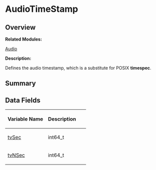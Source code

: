 # AudioTimeStamp<a name="ZH-CN_TOPIC_0000001055198122"></a>

## **Overview**<a name="section327259091093529"></a>

**Related Modules:**

[Audio](Audio.md)

**Description:**

Defines the audio timestamp, which is a substitute for POSIX  **timespec**. 

## **Summary**<a name="section1522248811093529"></a>

## Data Fields<a name="pub-attribs"></a>

<a name="table1046863579093529"></a>
<table><thead align="left"><tr id="row1445126837093529"><th class="cellrowborder" valign="top" width="50%" id="mcps1.1.3.1.1"><p id="p1394064874093529"><a name="p1394064874093529"></a><a name="p1394064874093529"></a>Variable Name</p>
</th>
<th class="cellrowborder" valign="top" width="50%" id="mcps1.1.3.1.2"><p id="p797435358093529"><a name="p797435358093529"></a><a name="p797435358093529"></a>Description</p>
</th>
</tr>
</thead>
<tbody><tr id="row865579154093529"><td class="cellrowborder" valign="top" width="50%" headers="mcps1.1.3.1.1 "><p id="p1842908122093529"><a name="p1842908122093529"></a><a name="p1842908122093529"></a><a href="Audio.md#gaa6205cc4d86425bc23f2d860f44644ce">tvSec</a></p>
</td>
<td class="cellrowborder" valign="top" width="50%" headers="mcps1.1.3.1.2 "><p id="p921791655093529"><a name="p921791655093529"></a><a name="p921791655093529"></a>int64_t&nbsp;</p>
</td>
</tr>
<tr id="row1372875372093529"><td class="cellrowborder" valign="top" width="50%" headers="mcps1.1.3.1.1 "><p id="p115320268093529"><a name="p115320268093529"></a><a name="p115320268093529"></a><a href="Audio.md#gadae6151a2f7e0432dbaf6e89e743de9c">tvNSec</a></p>
</td>
<td class="cellrowborder" valign="top" width="50%" headers="mcps1.1.3.1.2 "><p id="p1436812759093529"><a name="p1436812759093529"></a><a name="p1436812759093529"></a>int64_t&nbsp;</p>
</td>
</tr>
</tbody>
</table>

